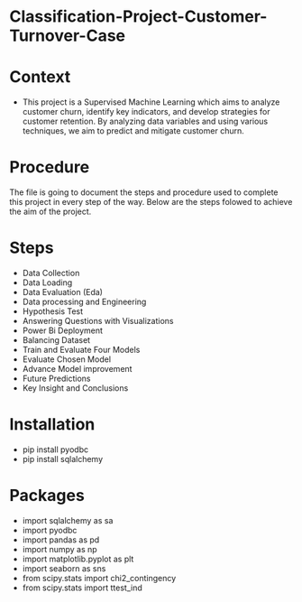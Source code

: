 # Classification-Project-Customer-Turnover-Case

# Context

* This project is a Supervised Machine Learning which aims to analyze customer churn, identify key indicators, and develop strategies for customer retention. By analyzing data variables and using various techniques, we aim to predict and mitigate customer churn.

# Procedure 
The file is going to document the steps and procedure used to complete this project in every step of the way. Below are the steps folowed to achieve the aim of the project.

# Steps

* Data Collection
* Data Loading
* Data Evaluation (Eda)
* Data processing and Engineering
* Hypothesis Test
* Answering Questions with Visualizations
* Power Bi Deployment
* Balancing Dataset 
* Train and Evaluate Four Models
* Evaluate Chosen Model 
* Advance Model improvement
* Future Predictions
* Key Insight and Conclusions


# Installation 
* pip install  pyodbc
* pip install sqlalchemy


# Packages 
* import sqlalchemy as sa
* import pyodbc
* import pandas as pd
* import numpy as np
* import matplotlib.pyplot as plt
* import seaborn as sns
* from scipy.stats import chi2_contingency
* from scipy.stats import ttest_ind